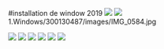 #installation de window 2019
<img src=images/IMG_0584.jpg width='' height='' > </img>
<img src=images/IMG_0585.jpg width='' height='' > </img>
1.Windows/300130487/images/IMG_0584.jpg

<img src=images/IMG_0586.jpg width='' height='' > </img>
<img src=images/IMG_0587.jpg width='' height='' > </img>
<img src=images/IMG_0588.jpg width='' height='' > </img>
<img src=images/IMG_0590.jpg width='' height='' > </img>
<img src=images/IMG_0591.jpg width='' height='' > </img>
<img src=images/IMG_0592.jpg width='' height='' > </img>
